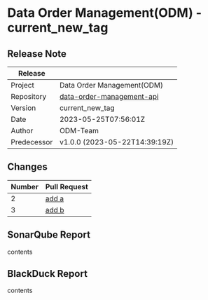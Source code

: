 # Data Order Management(ODM) - current_new_tag

## Release Note

| Release |         | 
| ------- | ------- | 
| Project    | Data Order Management(ODM) |
| Repository | [data-order-management-api](https://github.com/vwdfive/data-order-management-api/releases/tag/current_new_tag) |
| Version | current_new_tag |
| Date   |  2023-05-25T07:56:01Z |
| Author | ODM-Team |
| Predecessor | v1.0.0 (2023-05-22T14:39:19Z) |

## Changes

| Number | Pull Request |
| ------ |------------- |
| 2 | [add a](https://github.com/ValMobYKang/learn-github-action/pull/2) |
| 3 | [add b](https://github.com/ValMobYKang/learn-github-action/pull/3) |

## SonarQube Report

contents

## BlackDuck Report

contents

